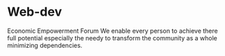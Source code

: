 # Web-dev
Economic Empowerment Forum
We enable every person to achieve there full potential especially the needy to transform the community as a whole minimizing dependencies.
